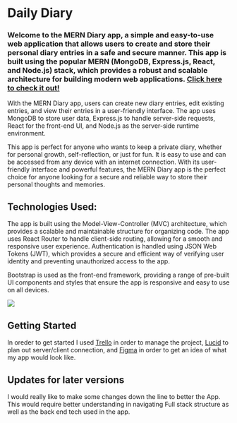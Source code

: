 # Daily Diary 

### Welcome to the MERN Diary app, a simple and easy-to-use web application that allows users to create and store their personal diary entries in a safe and secure manner. This app is built using the popular MERN (MongoDB, Express.js, React, and Node.js) stack, which provides a robust and scalable architecture for building modern web applications. [Click here to check it out!](https://daily-diary-frontend.onrender.com)

With the MERN Diary app, users can create new diary entries, edit existing entries, and view their entries in a user-friendly interface. The app uses MongoDB to store user data, Express.js to handle server-side requests, React for the front-end UI, and Node.js as the server-side runtime environment.

This app is perfect for anyone who wants to keep a private diary, whether for personal growth, self-reflection, or just for fun. It is easy to use and can be accessed from any device with an internet connection. With its user-friendly interface and powerful features, the MERN Diary app is the perfect choice for anyone looking for a secure and reliable way to store their personal thoughts and memories.

## Technologies Used:
The app is built using the Model-View-Controller (MVC) architecture, which provides a scalable and maintainable structure for organizing code. The app uses React Router to handle client-side routing, allowing for a smooth and responsive user experience. Authentication is handled using JSON Web Tokens (JWT), which provides a secure and efficient way of verifying user identity and preventing unauthorized access to the app.

Bootstrap is used as the front-end framework, providing a range of pre-built UI components and styles that ensure the app is responsive and easy to use on all devices.

![](./client/public/Screenshot%202023-04-05%20at%209.55.07%20PM.png)

## Getting Started
In oreder to get started I used [Trello](https://trello.com/b/XwnEOzJH/sprint-retrospective-template-trello) in order to manage the project, [Lucid](https://lucid.app/lucidchart/466906da-9484-4559-8b5a-b7f4bf4bce3d/edit?viewport_loc=-226%2C15%2C2652%2C1346%2ChujMZ3kL~OKP&invitationId=inv_cf21317c-45b1-4760-b7d0-62a16deddb6f) to plan out server/client connection, and [Figma](https://www.figma.com/file/80ZRzERT8AMzQ26k61RrEy/Wireframing-daily-diary?node-id=0-1&t=hYXPvE0vH97sB9UN-0) in order to get an idea of what my app would look like.

## Updates for later versions 
I would really like to make some changes down the line to better the App. This would require better understanding in navigating Full stack structure as well as the back end tech used in the app.